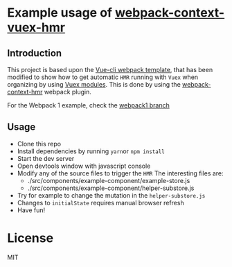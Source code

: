 # Example usage of [webpack-context-vuex-hmr](https://github.com/presidenten/webpack-context-vuex-hmr)

## Introduction
This project is based upon the [Vue-cli webpack template](https://github.com/vuejs-templates/webpack), that has been modified to show how to get automatic `HMR` running with `Vuex` when organizing by using [Vuex modules](https://vuex.vuejs.org/en/modules.html).
This is done by using the [webpack-context-hmr](https://github.com/presidenten/webpack-context-vuex-hmr) webpack plugin.

For the Webpack 1 example, check the [webpack1 branch](https://github.com/presidenten/webpack-context-vuex-hmr-demo/tree/webpack1)

## Usage

- Clone this repo
- Install dependencies by running `yarn`or `npm install`
- Start the dev server
- Open devtools window with javascript console
- Modify any of the source files to trigger the `HMR`
  The interesting files are:
    - ./src/components/example-component/example-store.js
    - ./src/components/example-component/helper-substore.js
- Try for example to change the mutation in the `helper-substore.js`
- Changes to `initialState` requires manual browser refresh
- Have fun!

# License
MIT
